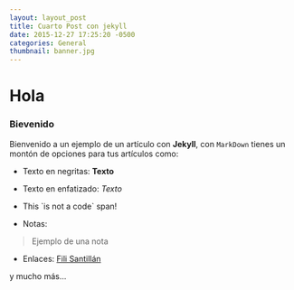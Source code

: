 ```yaml
---
layout: layout_post
title: Cuarto Post con jekyll
date: 2015-12-27 17:25:20 -0500
categories: General
thumbnail: banner.jpg
---
```



# Hola #

### Bievenido    ###

Bienvenido a un ejemplo de un artículo con **Jekyll**, con `MarkDown` tienes un montón de opciones para tus artículos como:

* Texto en negritas: **Texto**

* Texto en enfatizado: *Texto*

* This \`is not a code\` span!

* Notas: 
>Ejemplo de una nota

* Enlaces:
    [Fili Santillán](http://filisantillan.com/)

y mucho más...  